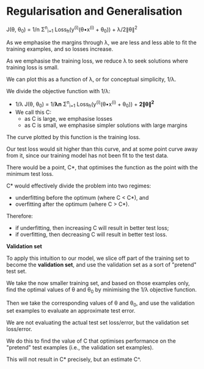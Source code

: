 # Regularisation and Generalisation

J(θ, θ<sub>0</sub>) = 1/n Σ<sup>n</sup><sub>i=1</sub> Loss<sub>h</sub>(y<sup>(i)</sup>(θ•x<sup>(i)</sup> + θ<sub>0</sub>)) + λ/2∥θ∥<sup>2</sup>

As we emphasise the margins through λ, we are less and less able to fit the training examples, and so losses increase.

As we emphasise the training loss, we reduce λ to seek solutions where training loss is small.

We can plot this as a function of λ, or for conceptual simplicity, 1/λ.

We divide the objective function with 1/λ:

- 1/λ J(θ, θ<sub>0</sub>) = 1/**λn** Σ<sup>n</sup><sub>i=1</sub> Loss<sub>h</sub>(y<sup>(i)</sup>(θ•x<sup>(i)</sup> + θ<sub>0</sub>)) + **2∥θ∥<sup>2</sup>**
- We call this C:
  - as C is large, we emphasise losses
  - as C is small, we emphasise simpler solutions with large margins

The curve plotted by this function is the training loss.

Our test loss would sit higher than this curve, and at some point curve away from it, since our training model has not been fit to the test data.

There would be a point, C\*, that optimises the function as the point with the minimum test loss.

C\* would effectively divide the problem into two regimes:

- underfitting before the optimum (where C < C\*), and
- overfitting after the optimum (where C > C\*).

Therefore:

- if underfitting, then increasing C will result in better test loss;
- if overfitting, then decreasing C will result in better test loss.

**Validation set**

To apply this intuition to our model, we slice off part of the training set to become the **validation set**, and use the validation set as a sort of "pretend" test set.

We take the now smaller training set, and based on those examples only, find the optimal values of θ and θ<sub>0</sub> by minimising the 1/λ objective function.

Then we take the corresponding values of θ and θ<sub>0</sub>, and use the validation set examples to evaluate an approximate test error.

We are not evaluating the actual test set loss/error, but the validation set loss/error.

We do this to find the value of C that optimises performance on the "pretend" test examples (i.e., the validation set examples).

This will not result in C\* precisely, but an estimate C^.
